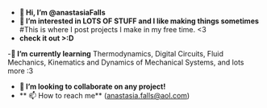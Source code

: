 - **👋 Hi, I’m @anastasiaFalls**
- **👀 I’m interested in LOTS OF STUFF and I like making things sometimes**
#This is where I post projects I make in my free time. <3
- **check it out >:D**

-**🌱 I’m currently learning** Thermodynamics, Digital Circuits, Fluid Mechanics, Kinematics and Dynamics of Mechanical Systems, and lots more :3

- **💞️ I’m looking to collaborate on any project!**
- ** 📫 How to reach me** (anastasia.falls@aol.com)


<!---
anastasiaFalls/anastasiaFalls is a ✨ special ✨ repository because its `README.md` (this file) appears on your GitHub profile.
You can click the Preview link to take a look at your changes.
--->

<!-- Google tag (gtag.js) 
<script async src="https://www.googletagmanager.com/gtag/js?id=G-H70PK1Y0W5"></script>
<script>
  window.dataLayer = window.dataLayer || [];
  function gtag(){dataLayer.push(arguments);}
  gtag('js', new Date());

  gtag('config', 'G-H70PK1Y0W5');
</script>

 -->


